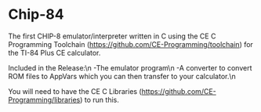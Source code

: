 # Chip-84
The first CHIP-8 emulator/interpreter written in C using the CE C Programming Toolchain (https://github.com/CE-Programming/toolchain) for the TI-84 Plus CE calculator.

Included in the Release:\n
-The emulator program\n
-A converter to convert ROM files to AppVars which you can then transfer to your calculator.\n

You will need to have the CE C Libraries (https://github.com/CE-Programming/libraries) to run this.
